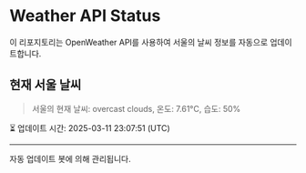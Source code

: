 
# Weather API Status

이 리포지토리는 OpenWeather API를 사용하여 서울의 날씨 정보를 자동으로 업데이트합니다.

## 현재 서울 날씨
> 서울의 현재 날씨: overcast clouds, 온도: 7.61°C, 습도: 50%

⏳ 업데이트 시간: 2025-03-11 23:07:51 (UTC)

---
자동 업데이트 봇에 의해 관리됩니다.
